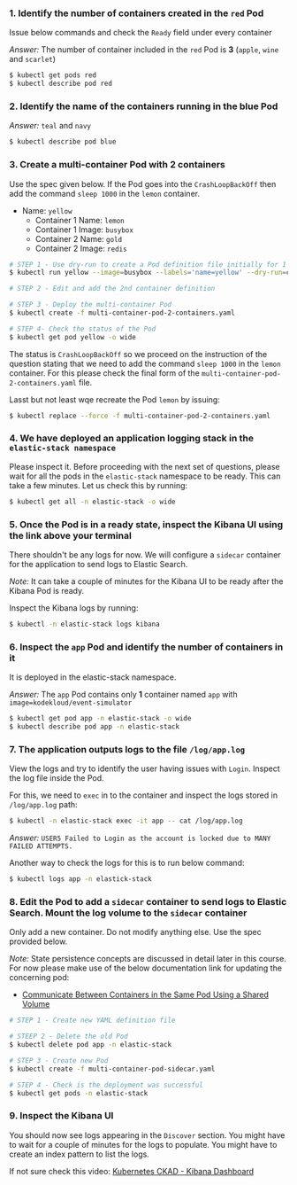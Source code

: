 ### 1. Identify the number of containers created in the `red` Pod

Issue below commands and check the `Ready` field under every container

*Answer:* The number of container included in the `red` Pod is **3** (`apple`, `wine` and `scarlet`) 

```bash
$ kubectl get pods red
$ kubectl describe pod red
```

### 2. Identify the name of the containers running in the blue Pod

*Answer:* `teal` and `navy`

```bash
$ kubectl describe pod blue
```

### 3. Create a multi-container Pod with 2 containers

Use the spec given below. If the Pod goes into the `CrashLoopBackOff` then add the command `sleep 1000` in the `lemon` container.

- Name: `yellow`
  - Container 1 Name: `lemon`
  - Container 1 Image: `busybox` 
  - Container 2 Name: `gold`
  - Container 2 Image: `redis`

```bash
# STEP 1 - Use dry-run to create a Pod definition file initially for 1 container and then we will edit it to add the 2nd container
$ kubectl run yellow --image=busybox --labels='name=yellow' --dry-run=client -o yaml > multi-container-pod-2-containers.yaml

# STEP 2 - Edit and add the 2nd container definition

# STEP 3 - Deploy the multi-container Pod
$ kubectl create -f multi-container-pod-2-containers.yaml

# STEP 4- Check the status of the Pod
$ kubectl get pod yellow -o wide
```

The status is `CrashLoopBackOff` so we proceed on the instruction of the question stating that we need to add the command `sleep 1000` in the `lemon` container. For this please check the final form of the `multi-container-pod-2-containers.yaml` file.

Lasst but not least wqe recreate the Pod `lemon` by issuing:

```bash
$ kubectl replace --force -f multi-container-pod-2-containers.yaml
```

### 4. We have deployed an application logging stack in the `elastic-stack namespace`

Please inspect it. Before proceeding with the next set of questions, please wait for all the pods in the `elastic-stack` namespace to be ready. This can take a few minutes. Let us check this by running:

```bash
$ kubectl get all -n elastic-stack -o wide
```

### 5. Once the Pod is in a ready state, inspect the Kibana UI using the link above your terminal

There shouldn't be any logs for now. We will configure a `sidecar` container for the application to send logs to Elastic Search.

*Note:* It can take a couple of minutes for the Kibana UI to be ready after the Kibana Pod is ready.

Inspect the Kibana logs by running:

```bash
$ kubectl -n elastic-stack logs kibana
```

### 6. Inspect the `app` Pod and identify the number of containers in it

It is deployed in the elastic-stack namespace.

*Answer:* The `app` Pod contains only **1** container named `app` with `image=kodekloud/event-simulator`

```bash
$ kubectl get pod app -n elastic-stack -o wide
$ kubectl describe pod app -n elastic-stack
```

### 7. The application outputs logs to the file `/log/app.log`

View the logs and try to identify the user having issues with `Login`. Inspect the log file inside the Pod.

For this, we need to `exec` in to the container and inspect the logs stored in `/log/app.log` path:

```bash
$ kubectl -n elastic-stack exec -it app -- cat /log/app.log
```

*Answer:* `USER5 Failed to Login as the account is locked due to MANY FAILED ATTEMPTS.`

Another way to check the logs for this is to run below command:

```bash
$ kubectl logs app -n elastick-stack
```

### 8. Edit the Pod to add a `sidecar` container to send logs to Elastic Search. Mount the log volume to the `sidecar` container

Only add a new container. Do not modify anything else. Use the spec provided below.

*Note:* State persistence concepts are discussed in detail later in this course. For now please make use of the below documentation link for updating the concerning pod:

- [Communicate Between Containers in the Same Pod Using a Shared Volume](https://kubernetes.io/docs/tasks/access-application-cluster/communicate-containers-same-pod-shared-volume/)

```bash
# STEP 1 - Create new YAML definition file

# STEEP 2 - Delete the old Pod
$ kubectl delete pod app -n elastic-stack

# STEP 3 - Create new Pod
$ kubectl create -f multi-container-pod-sidecar.yaml

# STEP 4 - Check is the deployment was successful
$ kubectl get pods -n elastic-stack
```

### 9. Inspect the Kibana UI

You should now see logs appearing in the `Discover` section. You might have to wait for a couple of minutes for the logs to populate. You might have to create an index pattern to list the logs.

If not sure check this video: [Kubernetes CKAD - Kibana Dashboard](https://bit.ly/2EXYdHf)

